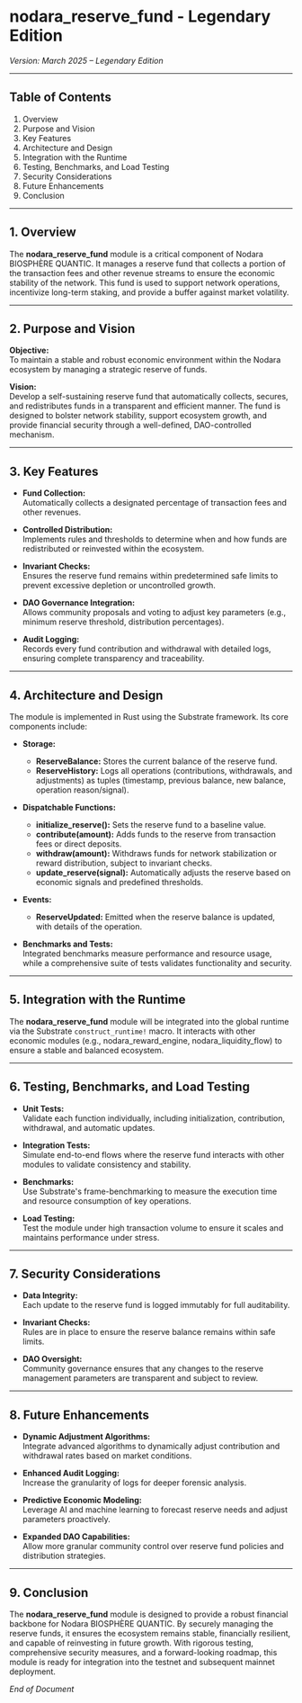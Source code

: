 # nodara_reserve_fund - Legendary Edition

*Version: March 2025 – Legendary Edition*

---

## Table of Contents

1. Overview  
2. Purpose and Vision  
3. Key Features  
4. Architecture and Design  
5. Integration with the Runtime  
6. Testing, Benchmarks, and Load Testing  
7. Security Considerations  
8. Future Enhancements  
9. Conclusion

---

## 1. Overview

The **nodara_reserve_fund** module is a critical component of Nodara BIOSPHÈRE QUANTIC. It manages a reserve fund that collects a portion of the transaction fees and other revenue streams to ensure the economic stability of the network. This fund is used to support network operations, incentivize long-term staking, and provide a buffer against market volatility.

---

## 2. Purpose and Vision

**Objective:**  
To maintain a stable and robust economic environment within the Nodara ecosystem by managing a strategic reserve of funds.

**Vision:**  
Develop a self-sustaining reserve fund that automatically collects, secures, and redistributes funds in a transparent and efficient manner. The fund is designed to bolster network stability, support ecosystem growth, and provide financial security through a well-defined, DAO-controlled mechanism.

---

## 3. Key Features

- **Fund Collection:**  
  Automatically collects a designated percentage of transaction fees and other revenues.

- **Controlled Distribution:**  
  Implements rules and thresholds to determine when and how funds are redistributed or reinvested within the ecosystem.

- **Invariant Checks:**  
  Ensures the reserve fund remains within predetermined safe limits to prevent excessive depletion or uncontrolled growth.

- **DAO Governance Integration:**  
  Allows community proposals and voting to adjust key parameters (e.g., minimum reserve threshold, distribution percentages).

- **Audit Logging:**  
  Records every fund contribution and withdrawal with detailed logs, ensuring complete transparency and traceability.

---

## 4. Architecture and Design

The module is implemented in Rust using the Substrate framework. Its core components include:

- **Storage:**  
  - **ReserveBalance:** Stores the current balance of the reserve fund.
  - **ReserveHistory:** Logs all operations (contributions, withdrawals, and adjustments) as tuples (timestamp, previous balance, new balance, operation reason/signal).

- **Dispatchable Functions:**  
  - **initialize_reserve():** Sets the reserve fund to a baseline value.
  - **contribute(amount):** Adds funds to the reserve from transaction fees or direct deposits.
  - **withdraw(amount):** Withdraws funds for network stabilization or reward distribution, subject to invariant checks.
  - **update_reserve(signal):** Automatically adjusts the reserve based on economic signals and predefined thresholds.

- **Events:**  
  - **ReserveUpdated:** Emitted when the reserve balance is updated, with details of the operation.

- **Benchmarks and Tests:**  
  Integrated benchmarks measure performance and resource usage, while a comprehensive suite of tests validates functionality and security.

---

## 5. Integration with the Runtime

The **nodara_reserve_fund** module will be integrated into the global runtime via the Substrate `construct_runtime!` macro. It interacts with other economic modules (e.g., nodara_reward_engine, nodara_liquidity_flow) to ensure a stable and balanced ecosystem.

---

## 6. Testing, Benchmarks, and Load Testing

- **Unit Tests:**  
  Validate each function individually, including initialization, contribution, withdrawal, and automatic updates.
  
- **Integration Tests:**  
  Simulate end-to-end flows where the reserve fund interacts with other modules to validate consistency and stability.
  
- **Benchmarks:**  
  Use Substrate's frame-benchmarking to measure the execution time and resource consumption of key operations.
  
- **Load Testing:**  
  Test the module under high transaction volume to ensure it scales and maintains performance under stress.

---

## 7. Security Considerations

- **Data Integrity:**  
  Each update to the reserve fund is logged immutably for full auditability.
  
- **Invariant Checks:**  
  Rules are in place to ensure the reserve balance remains within safe limits.
  
- **DAO Oversight:**  
  Community governance ensures that any changes to the reserve management parameters are transparent and subject to review.

---

## 8. Future Enhancements

- **Dynamic Adjustment Algorithms:**  
  Integrate advanced algorithms to dynamically adjust contribution and withdrawal rates based on market conditions.
  
- **Enhanced Audit Logging:**  
  Increase the granularity of logs for deeper forensic analysis.
  
- **Predictive Economic Modeling:**  
  Leverage AI and machine learning to forecast reserve needs and adjust parameters proactively.
  
- **Expanded DAO Capabilities:**  
  Allow more granular community control over reserve fund policies and distribution strategies.

---

## 9. Conclusion

The **nodara_reserve_fund** module is designed to provide a robust financial backbone for Nodara BIOSPHÈRE QUANTIC. By securely managing the reserve funds, it ensures the ecosystem remains stable, financially resilient, and capable of reinvesting in future growth. With rigorous testing, comprehensive security measures, and a forward-looking roadmap, this module is ready for integration into the testnet and subsequent mainnet deployment.

*End of Document*
